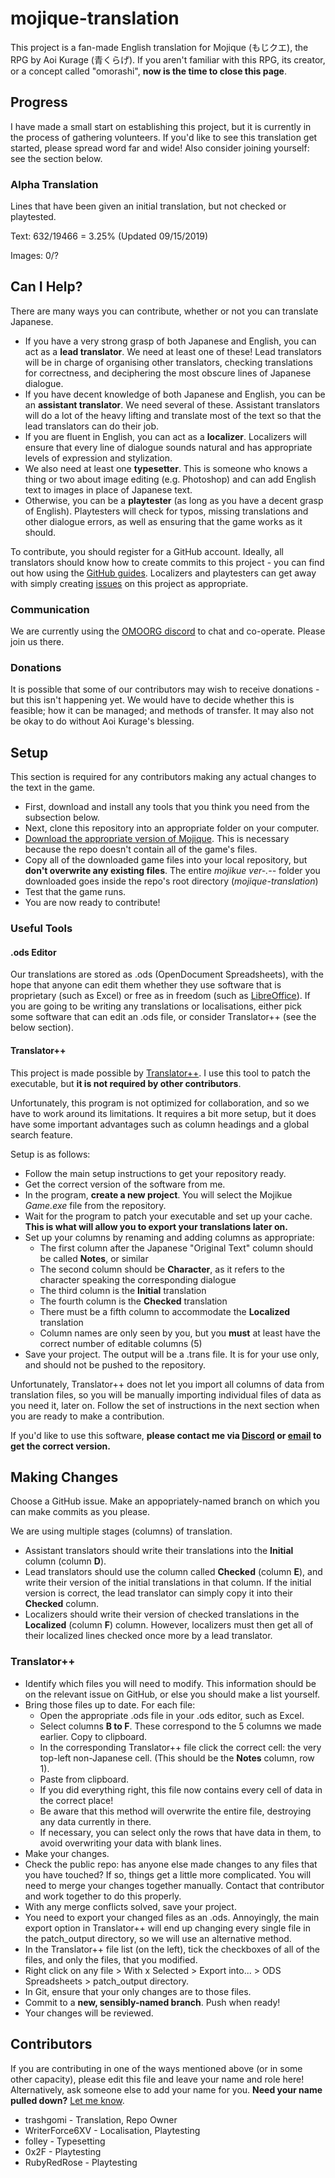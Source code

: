 # mojique-translation

This project is a fan-made English translation for Mojique (もじクエ), the RPG by Aoi Kurage (青くらげ). If you aren't familiar with this RPG, its creator, or a concept called "omorashi", **now is the time to close this page**.

## Progress

I have made a small start on establishing this project, but it is currently in the process of gathering volunteers. If you'd like to see this translation get started, please spread word far and wide! Also consider joining yourself: see the section below.

### Alpha Translation
Lines that have been given an initial translation, but not checked or playtested.

Text: 632/19466 = 3.25% (Updated 09/15/2019)

Images: 0/?

## Can I Help?

There are many ways you can contribute, whether or not you can translate Japanese.

* If you have a very strong grasp of both Japanese and English, you can act as a **lead translator**. We need at least one of these! Lead translators will be in charge of organising other translators, checking translations for correctness, and deciphering the most obscure lines of Japanese dialogue.
* If you have decent knowledge of both Japanese and English, you can be an **assistant translator**. We need several of these. Assistant translators will do a lot of the heavy lifting and translate most of the text so that the lead translators can do their job.
* If you are fluent in English, you can act as a **localizer**. Localizers will ensure that every line of dialogue sounds natural and has appropriate levels of expression and stylization.
* We also need at least one **typesetter**. This is someone who knows a thing or two about image editing (e.g. Photoshop) and can add English text to images in place of Japanese text.
* Otherwise, you can be a **playtester** (as long as you have a decent grasp of English). Playtesters will check for typos, missing translations and other dialogue errors, as well as ensuring that the game works as it should.

To contribute, you should register for a GitHub account. Ideally, all translators should know how to create commits to this project - you can find out how using the [GitHub guides](https://guides.github.com/).
Localizers and playtesters can get away with simply creating [issues](https://github.com/trashgomi/mojique-translation/issues) on this project as appropriate.

### Communication

We are currently using the [OMOORG discord](https://discord.gg/Zs3dgsP) to chat and co-operate. Please join us there.

### Donations

It is possible that some of our contributors may wish to receive donations - but this isn't happening yet. We would have to decide whether this is feasible; how it can be managed; and methods of transfer. It may also not be okay to do without Aoi Kurage's blessing. 

## Setup

This section is required for any contributors making any actual changes to the text in the game.

* First, download and install any tools that you think you need from the subsection below.
* Next, clone this repository into an appropriate folder on your computer.
* [Download the appropriate version of Mojique](https://aokurage.booth.pm/items/966800). This is necessary because the repo doesn't contain all of the game's files.
* Copy all of the downloaded game files into your local repository, but **don't overwrite any existing files**. The entire _mojikue ver-.--_ folder you downloaded goes inside the repo's root directory (_mojique-translation_)
* Test that the game runs.
* You are now ready to contribute!

### Useful Tools

#### .ods Editor

Our translations are stored as .ods (OpenDocument Spreadsheets), with the hope that anyone can edit them whether they use software that is proprietary (such as Excel) or free as in freedom (such as [LibreOffice](https://www.libreoffice.org)).
If you are going to be writing any translations or localisations, either pick some software that can edit an .ods file, or consider Translator++ (see the below section).

#### Translator++

This project is made possible by [Translator++](https://forums.rpgmakerweb.com/index.php?threads/translator-game-translation-tool.102706/).
I use this tool to patch the executable, but **it is not required by other contributors**.

Unfortunately, this program is not optimized for collaboration, and so we have to work around its limitations. It requires a bit more setup, but it does have some important advantages such as column headings and a global search feature.

Setup is as follows:

* Follow the main setup instructions to get your repository ready.
* Get the correct version of the software from me.
* In the program, **create a new project**. You will select the Mojikue _Game.exe_ file from the repository.
* Wait for the program to patch your executable and set up your cache. **This is what will allow you to export your translations later on.**
* Set up your columns by renaming and adding columns as appropriate:
  * The first column after the Japanese "Original Text" column should be called **Notes**, or similar
  * The second column should be **Character**, as it refers to the character speaking the corresponding dialogue
  * The third column is the **Initial** translation
  * The fourth column is the **Checked** translation
  * There must be a fifth column to accommodate the **Localized** translation
  * Column names are only seen by you, but you **must** at least have the correct number of editable columns (5)
* Save your project. The output will be a .trans file. It is for your use only, and should not be pushed to the repository.

Unfortunately, Translator++ does not let you import all columns of data from translation files, so you will be manually importing individual files of data as you need it, later on. Follow the set of instructions in the next section when you are ready to make a contribution.

If you'd like to use this software, **please contact me via [Discord](https://discord.gg/Zs3dgsP) or [email](mailto:trashgomi@protonmail.com) to get the correct version.**

## Making Changes

Choose a GitHub issue. Make an appopriately-named branch on which you can make commits as you please.

We are using multiple stages (columns) of translation.

* Assistant translators should write their translations into the **Initial** column (column **D**). 
* Lead translators should use the column called **Checked** (column **E**), and write their version of the initial translations in that column. If the initial version is correct, the lead translator can simply copy it into their **Checked** column.
* Localizers should write their version of checked translations in the **Localized** (column **F**) column. However, localizers must then get all of their localized lines checked once more by a lead translator.

### Translator++

* Identify which files you will need to modify. This information should be on the relevant issue on GitHub, or else you should make a list yourself.
* Bring those files up to date. For each file:
  * Open the appropriate .ods file in your .ods editor, such as Excel.
  * Select columns **B to F**. These correspond to the 5 columns we made earlier. Copy to clipboard.
  * In the corresponding Translator++ file click the correct cell: the very top-left non-Japanese cell. (This should be the **Notes** column, row 1).
  * Paste from clipboard.
  * If you did everything right, this file now contains every cell of data in the correct place!
  * Be aware that this method will overwrite the entire file, destroying any data currently in there.
  * If necessary, you can select only the rows that have data in them, to avoid overwriting your data with blank lines.
* Make your changes.
* Check the public repo: has anyone else made changes to any files that you have touched? If so, things get a little more complicated. You will need to merge your changes together manually. Contact that contributor and work together to do this properly.
* With any merge conflicts solved, save your project.
* You need to export your changed files as an .ods. Annoyingly, the main export option in Translator++ will end up changing every single file in the patch_output directory, so we will use an alternative method.
* In the Translator++ file list (on the left), tick the checkboxes of all of the files, and only the files, that you modified.
* Right click on any file > With x Selected > Export into... > ODS Spreadsheets > patch_output directory.
* In Git, ensure that your only changes are to those files.
* Commit to a **new, sensibly-named branch**. Push when ready!
* Your changes will be reviewed.

## Contributors

If you are contributing in one of the ways mentioned above (or in some other capacity), please edit this file and leave your name and role here! Alternatively, ask someone else to add your name for you.
**Need your name pulled down?** [Let me know](mailto:trashgomi@protonmail.com).

* trashgomi - Translation, Repo Owner
* WriterForce6XV - Localisation, Playtesting
* folley - Typesetting
* 0x2F - Playtesting
* RubyRedRose - Playtesting